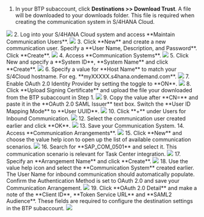 1. In your BTP subaccount, click **Destinations >> Download Trust**.  A file will be downloaded to your downloads folder.  This file is required when creating the communication system in S/4HANA Cloud.
<img src="2.png"/>
2. Log into your S/4HANA Cloud system and access **Maintain Communication Users**.
<img src="14.png"/>
3. Click **New** and create a new communication user.  Specify a **User Name, Description, and Password**.  Click **Create**.
<img src="15.png"/>
4. Access **Communication Systems**.
<img src="21.png" />
5. Click New and specify a **System ID**, **System Name** and click **Create**.
<img src="22.png" />
6. Specify a value for **Host Name** to match your S/4Cloud hostname.  For eg. **myXXXXX.s4hana.ondemand.com**.
<img src="23.png" />
7. Enable OAuth 2.0 Identity Provider by setting the toggle to **ON**.
<img src="25.png" />
8. Click **Upload Signing Certificate** and upload the file your downloaded from the BTP subaccount in Step 1.
<img src="26.png" />
9. Copy the value after **CN=** and paste it in the **OAuth 2.0 SAML Issuer** text box.  Switch the **User ID Mapping Mode** to **User UUID**.
<img src="24.png" />
10. Click **+** under Users for Inbound Communication.
<img src="27.png" />
12. Select the communication user created earlier and click **OK**.
<img src="28.png" />
13. Save your Communication System.
14. Access **Communication Arrangements**.
<img src="16.png" />
15. Click **New** and choose the value help icon to open up the list of available communication scenarios.
<img src="17.png" />
16. Search for **SAP_COM_0501** and select it. This communication scenario is relevant for Task Center integration.
<img src="18.png" />
17. Specify an **Arrangement Name** and click **Create**.
<img src="19.png" />
18. Use the value help icon and select the **Communication System** created earlier.  The User Name for inbound communication should automatically populate.  Confirm the Authentication Method is set to OAuth 2.0 and save your Communication Arrangement.
<img src="29.png" /> 
19. Click **OAuth 2.0 Detail** and make a note of the **Client ID**, **Token Service URL** and **SAML2 Audience**.  These fields are required to configure the destination settings in the BTP subaccount.
<img src="30.png" />
